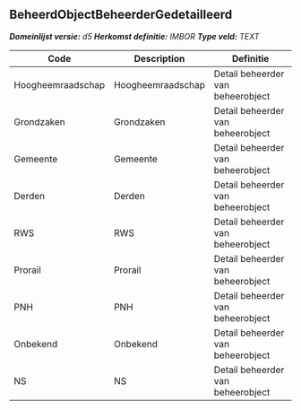 ﻿## BeheerdObjectBeheerderGedetailleerd

*__Domeinlijst versie:__ d5*
*__Herkomst definitie:__ IMBOR*
*__Type veld:__ TEXT*

|__Code__ |__Description__ |__Definitie__	|
|	---	|	---	|   ---	| 
| Hoogheemraadschap | Hoogheemraadschap | Detail beheerder van beheerobject |
| Grondzaken | Grondzaken | Detail beheerder van beheerobject |
| Gemeente | Gemeente | Detail beheerder van beheerobject |
| Derden | Derden | Detail beheerder van beheerobject |
| RWS | RWS | Detail beheerder van beheerobject |
| Prorail | Prorail | Detail beheerder van beheerobject |
| PNH | PNH | Detail beheerder van beheerobject |
| Onbekend | Onbekend | Detail beheerder van beheerobject |
| NS | NS | Detail beheerder van beheerobject |
